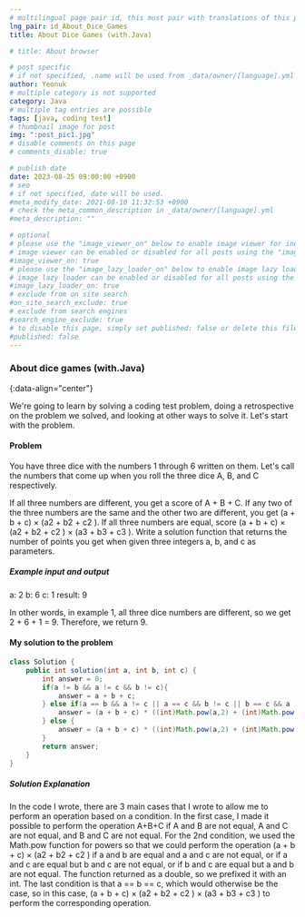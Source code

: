 ```yaml
---
# multilingual page pair id, this must pair with translations of this page. (This name must be unique)
lng_pair: id_About_Dice_Games
title: About Dice Games (with.Java)

# title: About browser

# post specific
# if not specified, .name will be used from _data/owner/[language].yml
author: Yeonuk
# multiple category is not supported
category: Java
# multiple tag entries are possible
tags: [java, coding test]
# thumbnail image for post
img: ":post_pic1.jpg"
# disable comments on this page
# comments_disable: true

# publish date
date: 2023-08-25 09:00:00 +0900
# seo
# if not specified, date will be used.
#meta_modify_date: 2021-08-10 11:32:53 +0900
# check the meta_common_description in _data/owner/[language].yml
#meta_description: ""

# optional
# please use the "image_viewer_on" below to enable image viewer for individual pages or posts (_posts/ or [language]/_posts folders).
# image viewer can be enabled or disabled for all posts using the "image_viewer_posts: true" setting in _data/conf/main.yml.
#image_viewer_on: true
# please use the "image_lazy_loader_on" below to enable image lazy loader for individual pages or posts (_posts/ or [language]/_posts folders).
# image lazy loader can be enabled or disabled for all posts using the "image_lazy_loader_posts: true" setting in _data/conf/main.yml.
#image_lazy_loader_on: true
# exclude from on site search
#on_site_search_exclude: true
# exclude from search engines
#search_engine_exclude: true
# to disable this page, simply set published: false or delete this file
#published: false
---
```


<!-- outline-start -->

### About dice games (with.Java)

{:data-align="center"}

<!-- outline-end -->

We're going to learn by solving a coding test problem, doing a retrospective on the problem we solved, and looking at other ways to solve it.
Let's start with the problem.

#### Problem

You have three dice with the numbers 1 through 6 written on them. Let's call the numbers that come up when you roll the three dice A, B, and C respectively.

If all three numbers are different, you get a score of A + B + C.
If any two of the three numbers are the same and the other two are different, you get (a + b + c) × (a2 + b2 + c2 ).
If all three numbers are equal, score (a + b + c) × (a2 + b2 + c2 ) × (a3 + b3 + c3 ).
Write a solution function that returns the number of points you get when given three integers a, b, and c as parameters.

##### Example input and output

a: 2
b: 6
c: 1
result: 9

In other words, in example 1, all three dice numbers are different, so we get 2 + 6 + 1 = 9. Therefore, we return 9.

#### My solution to the problem

```java
class Solution {
    public int solution(int a, int b, int c) {
        int answer = 0;
        if(a != b && a != c && b != c){
            answer = a + b + c;
        } else if(a == b && a != c || a == c && b != c || b == c && a != b ){
            answer = (a + b + c) * ((int)Math.pow(a,2) + (int)Math.pow(b,2) + (int)Math.pow(c,2));
        } else {
            answer = (a + b + c) * ((int)Math.pow(a,2) + (int)Math.pow(b,2) + (int)Math.pow(c,2)) * ((int)Math.pow(a,3) + (int)Math.pow(b,3) + (int)Math.pow(c,3));
        }
        return answer;
    }
}
```

##### Solution Explanation

In the code I wrote, there are 3 main cases that I wrote to allow me to perform an operation based on a condition.
In the first case, I made it possible to perform the operation A+B+C if A and B are not equal, A and C are not equal, and B and C are not equal.
For the 2nd condition, we used the Math.pow function for powers so that we could perform the operation (a + b + c) × (a2 + b2 + c2 ) if a and b are equal and a and c are not equal, or if a and c are equal but b and c are not equal, or if b and c are equal but a and b are not equal.
The function returned as a double, so we prefixed it with an int. The last condition is that a == b == c, which would otherwise be the case, so in this case,
(a + b + c) × (a2 + b2 + c2 ) × (a3 + b3 + c3 ) to perform the corresponding operation.
